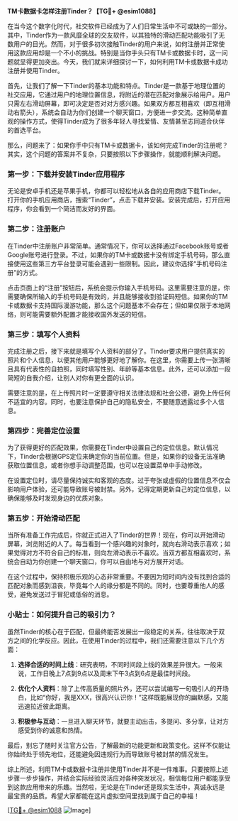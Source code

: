 **TM卡数据卡怎样注册Tinder？【TG💪+ @esim1088】**

在当今这个数字化时代，社交软件已经成为了人们日常生活中不可或缺的一部分。其中，Tinder作为一款风靡全球的交友软件，以其独特的滑动匹配功能吸引了无数用户的目光。然而，对于很多初次接触Tinder的用户来说，如何注册并正常使用这款应用却是一个不小的挑战。特别是当你手头只有TM卡或数据卡时，这一问题就显得更加突出。今天，我们就来详细探讨一下，如何利用TM卡或数据卡成功注册并使用Tinder。

首先，让我们了解一下Tinder的基本功能和特点。Tinder是一款基于地理位置的社交应用，它通过用户的地理位置信息，将附近的潜在匹配对象展示给用户。用户只需左右滑动屏幕，即可决定是否对对方感兴趣。如果双方都互相喜欢（即互相滑动右箭头），系统会自动为你们创建一个聊天窗口，方便进一步交流。这种简单直观的操作方式，使得Tinder成为了很多年轻人寻找爱情、友情甚至志同道合伙伴的首选平台。

那么，问题来了：如果你手中只有TM卡或数据卡，该如何完成Tinder的注册呢？其实，这个问题的答案并不复杂，只要按照以下步骤操作，就能顺利解决问题。

### 第一步：下载并安装Tinder应用程序

无论是安卓手机还是苹果手机，你都可以轻松地从各自的应用商店下载Tinder。打开你的手机应用商店，搜索“Tinder”，点击下载并安装。安装完成后，打开应用程序，你会看到一个简洁而友好的界面。

### 第二步：注册账户

在Tinder中注册账户非常简单。通常情况下，你可以选择通过Facebook账号或者Google账号进行登录。不过，如果你的TM卡或数据卡没有绑定手机号码，那么直接使用这些第三方平台登录可能会遇到一些限制。因此，建议你选择“手机号码注册”的方式。

点击页面上的“注册”按钮后，系统会提示你输入手机号码。这里需要注意的是，你需要确保所输入的手机号码是有效的，并且能够接收到验证码短信。如果你的TM卡或数据卡支持国际漫游功能，那么这个问题基本不会存在；但如果仅限于本地网络，则可能需要额外配置才能接收国外发送的短信。

### 第三步：填写个人资料

完成注册之后，接下来就是填写个人资料的部分了。Tinder要求用户提供真实的照片和个人信息，以便其他用户能够更好地了解你。在这里，你需要上传一张清晰且具有代表性的自拍照，同时填写性别、年龄等基本信息。此外，还可以添加一段简短的自我介绍，让别人对你有更全面的认识。

需要注意的是，在上传照片时一定要遵守相关法律法规和社会公德，避免上传任何不适宜的内容。同时，也要注意保护自己的隐私安全，不要随意透露过多个人信息。

### 第四步：完善定位设置

为了获得更好的匹配效果，你需要在Tinder中设置自己的定位信息。默认情况下，Tinder会根据GPS定位来确定你的当前位置。但是，如果你的设备无法准确获取位置信息，或者你想手动调整范围，也可以在设置菜单中手动修改。

在设置定位时，请尽量保持诚实和客观的态度。过于夸张或虚假的位置信息不仅会影响用户体验，还可能导致账号被封禁。另外，记得定期更新自己的定位信息，以确保能够及时发现身边的优质对象。

### 第五步：开始滑动匹配

当所有准备工作完成后，你就正式进入了Tinder的世界！现在，你可以开始滑动屏幕，浏览附近的人了。每当看到一个感兴趣的对象时，就向右滑动表示喜欢；如果觉得对方不符合自己的标准，则向左滑动表示不喜欢。当双方都互相喜欢时，系统会自动为你创建一个聊天窗口，你可以自由地与对方展开对话。

在这个过程中，保持积极乐观的心态非常重要。不要因为短时间内没有找到合适的匹配对象而感到沮丧，毕竟每个人的缘分都是不同的。同时，也要尊重他人的感受，避免发送过于冒犯或低俗的消息。

### 小贴士：如何提升自己的吸引力？

虽然Tinder的核心在于匹配，但最终能否发展出一段稳定的关系，往往取决于双方之间的化学反应。因此，在使用Tinder的过程中，我们还需要注意以下几个方面：

1. **选择合适的时间上线**：研究表明，不同时间段上线的效果差异很大。一般来说，工作日晚上7点到9点以及周末下午3点到6点是最佳时间段。
   
2. **优化个人资料**：除了上传高质量的照片外，还可以尝试编写一句吸引人的开场白，比如“你好，我是XXX，很高兴认识你！”这样既能展现你的幽默感，又能迅速拉近彼此距离。

3. **积极参与互动**：一旦进入聊天环节，就要主动出击，多提问、多分享，让对方感受到你的诚意和热情。

最后，别忘了随时关注官方公告，了解最新的功能更新和政策变化。这样不仅能让你始终处于领先地位，还能避免因违规行为而导致账号被封禁的情况发生。

综上所述，利用TM卡或数据卡注册并使用Tinder并不是一件难事。只要按照上述步骤一步步操作，并结合实际经验灵活应对各种突发状况，相信每位用户都能享受到这款应用带来的乐趣。当然啦，无论是在Tinder还是现实生活中，真诚永远是最宝贵的品质。希望大家都能在这片虚拟空间里找到属于自己的幸福！

[[TG💪+ @esim1088](https://t.me/s/esim1088) ![Image](https://i.postimg.cc/4NQfJmqS/Snipaste-2025-05-13-00-14-12.png)]